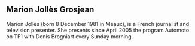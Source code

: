 ## Marion Jollès Grosjean

Marion Jollès (born 8 December 1981 in Meaux), is a French journalist and television presenter. She presents since April 2005 the program Automoto on TF1 with Denis Brogniart every Sunday morning.